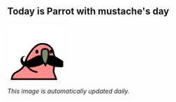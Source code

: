 ## Today is Parrot with mustache's day

![An animated GIF of a parrot, probably multi-colored](https://raw.githubusercontent.com/jmhobbs/cultofthepartyparrot.com/master/parrots/hd/mustacheparrot.gif)

*This image is automatically updated daily.*
